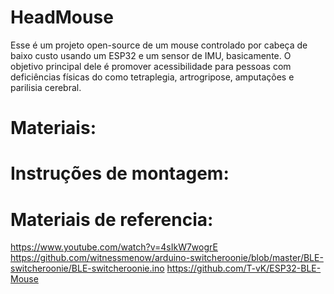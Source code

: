 # HeadMouse
Esse é um projeto open-source de um mouse controlado por cabeça de baixo custo usando um ESP32 e um sensor de IMU, basicamente. O objetivo principal dele é promover acessibilidade para pessoas com deficiências físicas do como tetraplegia, artrogripose, amputações e parilisia cerebral.

# Materiais:
# Instruções de montagem:
# Materiais de referencia:
https://www.youtube.com/watch?v=4sIkW7wogrE
https://github.com/witnessmenow/arduino-switcheroonie/blob/master/BLE-switcheroonie/BLE-switcheroonie.ino
https://github.com/T-vK/ESP32-BLE-Mouse
